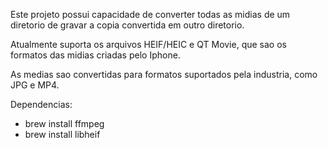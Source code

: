 Este projeto possui capacidade de converter todas as midias de um diretorio de gravar a copia convertida em outro diretorio.

Atualmente suporta os arquivos HEIF/HEIC e QT Movie, que sao os formatos das midias criadas pelo Iphone.

As medias sao convertidas para formatos suportados pela industria, como JPG e MP4.

Dependencias:

- brew install ffmpeg
- brew install libheif
